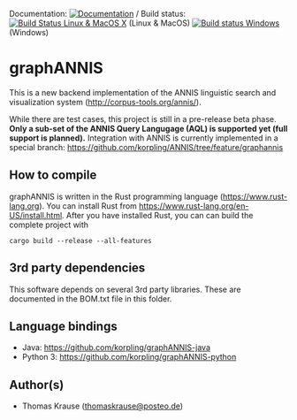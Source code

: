 Documentation: [![Documentation](https://docs.rs/graphannis/badge.svg)](https://docs.rs/graphannis/) / Build status: [![Build Status Linux & MacOS X](https://travis-ci.org/korpling/graphANNIS.svg?branch=develop)](https://travis-ci.org/korpling/graphANNIS) (Linux & MacOS)
[![Build status Windows](https://ci.appveyor.com/api/projects/status/27axqoanq6rj3xps/branch/develop?svg=true)](https://ci.appveyor.com/project/thomaskrause/graphannis/branch/develop) (Windows)

graphANNIS
==========

This is a new backend implementation of the ANNIS linguistic search and visualization system (http://corpus-tools.org/annis/). 

While there are test cases, this project is still in a pre-release beta phase. 
**Only a sub-set of the ANNIS Query Langugage (AQL) is supported yet (full support is planned).**
Integration with ANNIS is currently implemented in a special branch: https://github.com/korpling/ANNIS/tree/feature/graphannis


How to compile
---------------

graphANNIS is written in the Rust programming language (https://www.rust-lang.org).
You can install Rust from https://www.rust-lang.org/en-US/install.html.
After you have installed Rust, you can can build the complete project with

```
cargo build --release --all-features
```

3rd party dependencies
----------------------

This software depends on several 3rd party libraries. These are documented in the BOM.txt file in this folder.

Language bindings
------------------

- Java: https://github.com/korpling/graphANNIS-java
- Python 3: https://github.com/korpling/graphANNIS-python

Author(s)
---------

* Thomas Krause (thomaskrause@posteo.de)
